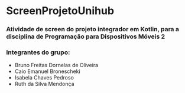 # ScreenProjetoUnihub
### Atividade de screen do projeto integrador em Kotlin, para a disciplina de Programação para Dispositivos Móveis 2

###  Integrantes do grupo:
- Bruno Freitas Dornelas de Oliveira
- Caio Emanuel Bronescheki
- Isabela Chaves Pedroso
- Ruth da Silva Mendonça
